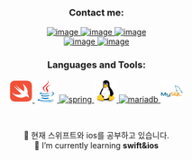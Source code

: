 <h3 align="center">Contact me:</h3>
<p align="center">
<a href="mailto:junu0516@kakao.com">
<img src="https://img.shields.io/badge/Gmail-d14836?style=flat-square&logo=Gmail&logoColor=white&labelColor=d14836&link=mailto:junu0516@kakao.com" alt="image"/>
</a>
<a href="https://www.instagram.com/junu0516/">
<img src="https://img.shields.io/badge/Instagram-ff69b4?style=flat-square&logo=instagram&logoColor=white&labelColor=ff69b4&link=https://www.instagram.com/junu0516/" alt="image"/>
</a>
<a href="http://qr.kakao.com/talk/a1jeWLUbSSgUxwgu9EVSdXshY5g-">
<img src="https://img.shields.io/badge/Kakaotalk-yellow?style=flat-square&logo=kakaotalk&logoColor=white&labelColor=yellow&link=http://qr.kakao.com/talk/a1jeWLUbSSgUxwgu9EVSdXshY5g-" alt="image"/>
</a><br>
   <a href="https://www.linkedin.com/in/junu0516/">
<img src="https://img.shields.io/badge/LinkedIn-blue?style=flat-square&logo=Linkedin&logoColor=white&labelColor=blue&link=https://www.linkedin.com/in/junu0516/" alt="image"/>
   </a>
      <a href="https://junu0516.github.io">
<img src="https://img.shields.io/badge/TechBlog-navy?style=flat-square&logo=Hugo&logoColor=white&labelColor=navy&link=https://www.linkedin.com/in/junu0516/" alt="image"/>
   </a>
</p>
<h3 align="center">Languages and Tools:</h3>
<p align="center"><a href="https://developer.apple.com/swift/" target="_blank" rel="noreferrer"> <img src="https://raw.githubusercontent.com/devicons/devicon/master/icons/swift/swift-original.svg" alt="swift" width="40" height="40"/> </a> <a href="https://www.java.com" target="_blank" rel="noreferrer"> <img src="https://raw.githubusercontent.com/devicons/devicon/master/icons/java/java-original.svg" alt="java" width="40" height="40"/> </a><a href="https://spring.io/" target="_blank" rel="noreferrer"> <img src="https://www.vectorlogo.zone/logos/springio/springio-icon.svg" alt="spring" width="40" height="40"/> </a> <a href="https://www.linux.org/" target="_blank" rel="noreferrer"> <img src="https://raw.githubusercontent.com/devicons/devicon/master/icons/linux/linux-original.svg" alt="linux" width="40" height="40"/> </a> <a href="https://mariadb.org/" target="_blank" rel="noreferrer"> <img src="https://www.vectorlogo.zone/logos/mariadb/mariadb-icon.svg" alt="mariadb" width="40" height="40"/> </a> <a href="https://www.mysql.com/" target="_blank" rel="noreferrer"> <img src="https://raw.githubusercontent.com/devicons/devicon/master/icons/mysql/mysql-original-wordmark.svg" alt="mysql" width="40" height="40"/> </a>   </p>
   <br>
<p align="center">
   <span>🌱 현재 스위프트와 ios를 공부하고 있습니다.</span><br>
   <span>🌱 I’m currently learning <b>swift&ios</b></span>
 </p>
<!--  <p align="center">  
   <img src="https://camo.githubusercontent.com/d3e6d4833b5ed405cb2ec00f572421142229bef1e7fb165d9c3b7327765ada93/68747470733a2f2f6769746875622d726561646d652d73746174732e76657263656c2e6170702f6170693f757365726e616d653d6a756e7530353136" alt="My GitHub stats" data-canonical-src="https://github-readme-stats.vercel.app/api?username=junu0516" style="max-width: 100%;">
 
   
   </p> -->

<!--
<h3 align="left">Connect with me:</h3>
<p align="left">
<a href="https://linkedin.com/in/junu0516" target="blank"><img align="center" src="https://raw.githubusercontent.com/rahuldkjain/github-profile-readme-generator/master/src/images/icons/Social/linked-in-alt.svg" alt="junu0516" height="30" width="40" /></a>
<a href="https://instagram.com/junu0516" target="blank"><img align="center" src="https://raw.githubusercontent.com/rahuldkjain/github-profile-readme-generator/master/src/images/icons/Social/instagram.svg" alt="junu0516" height="30" width="40" /></a>
</p>
-->

